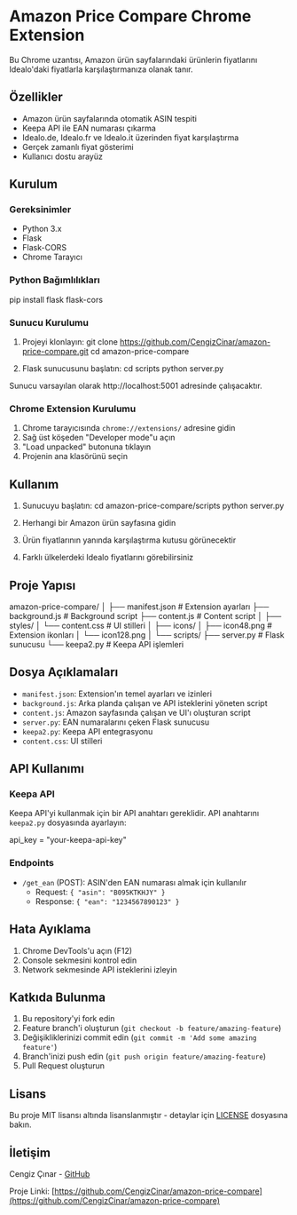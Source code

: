 # Amazon Price Compare Chrome Extension

Bu Chrome uzantısı, Amazon ürün sayfalarındaki ürünlerin fiyatlarını Idealo'daki fiyatlarla karşılaştırmanıza olanak tanır.

## Özellikler

- Amazon ürün sayfalarında otomatik ASIN tespiti
- Keepa API ile EAN numarası çıkarma
- Idealo.de, Idealo.fr ve Idealo.it üzerinden fiyat karşılaştırma
- Gerçek zamanlı fiyat gösterimi
- Kullanıcı dostu arayüz

## Kurulum

### Gereksinimler

- Python 3.x
- Flask
- Flask-CORS
- Chrome Tarayıcı

### Python Bağımlılıkları

pip install flask flask-cors

### Sunucu Kurulumu

1. Projeyi klonlayın:
git clone https://github.com/CengizCinar/amazon-price-compare.git
cd amazon-price-compare

2. Flask sunucusunu başlatın:
cd scripts
python server.py

Sunucu varsayılan olarak http://localhost:5001 adresinde çalışacaktır.

### Chrome Extension Kurulumu

1. Chrome tarayıcısında `chrome://extensions/` adresine gidin
2. Sağ üst köşeden "Developer mode"u açın
3. "Load unpacked" butonuna tıklayın
4. Projenin ana klasörünü seçin

## Kullanım

1. Sunucuyu başlatın:
cd amazon-price-compare/scripts
python server.py

2. Herhangi bir Amazon ürün sayfasına gidin
3. Ürün fiyatlarının yanında karşılaştırma kutusu görünecektir
4. Farklı ülkelerdeki Idealo fiyatlarını görebilirsiniz

## Proje Yapısı

amazon-price-compare/
│
├── manifest.json         # Extension ayarları
├── background.js        # Background script
├── content.js          # Content script
│
├── styles/
│   └── content.css     # UI stilleri
│
├── icons/
│   ├── icon48.png     # Extension ikonları
│   └── icon128.png
│
└── scripts/
    ├── server.py      # Flask sunucusu
    └── keepa2.py      # Keepa API işlemleri

## Dosya Açıklamaları

- `manifest.json`: Extension'ın temel ayarları ve izinleri
- `background.js`: Arka planda çalışan ve API isteklerini yöneten script
- `content.js`: Amazon sayfasında çalışan ve UI'ı oluşturan script
- `server.py`: EAN numaralarını çeken Flask sunucusu
- `keepa2.py`: Keepa API entegrasyonu
- `content.css`: UI stilleri

## API Kullanımı

### Keepa API

Keepa API'yi kullanmak için bir API anahtarı gereklidir. API anahtarını `keepa2.py` dosyasında ayarlayın:

api_key = "your-keepa-api-key"

### Endpoints

- `/get_ean` (POST): ASIN'den EAN numarası almak için kullanılır
  - Request: `{ "asin": "B095KTKHJY" }`
  - Response: `{ "ean": "1234567890123" }`

## Hata Ayıklama

1. Chrome DevTools'u açın (F12)
2. Console sekmesini kontrol edin
3. Network sekmesinde API isteklerini izleyin

## Katkıda Bulunma

1. Bu repository'yi fork edin
2. Feature branch'i oluşturun (`git checkout -b feature/amazing-feature`)
3. Değişikliklerinizi commit edin (`git commit -m 'Add some amazing feature'`)
4. Branch'inizi push edin (`git push origin feature/amazing-feature`)
5. Pull Request oluşturun

## Lisans

Bu proje MIT lisansı altında lisanslanmıştır - detaylar için [LICENSE](LICENSE) dosyasına bakın.

## İletişim

Cengiz Çınar - [GitHub](https://github.com/CengizCinar)

Proje Linki: [https://github.com/CengizCinar/amazon-price-compare](https://github.com/CengizCinar/amazon-price-compare) 
